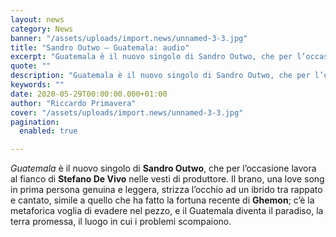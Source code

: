 ```yaml
---
layout: news
category: News
banner: "/assets/uploads/import.news/unnamed-3-3.jpg"
title: "Sandro Outwo – Guatemala: audio"
excerpt: "Guatemala è il nuovo singolo di Sandro Outwo, che per l’occasione lavora al fianco di Stefano De Vivo nelle vesti di produttore. Il brano, una love song in prima persona genuina e leggera, strizza l’occhio ad un ibrido tra rappato e cantato, simile a quello che ha fatto la fortuna recente di Ghemon; c’è la [&hellip"
quote: ""
description: "Guatemala è il nuovo singolo di Sandro Outwo, che per l’occasione lavora al fianco di Stefano De Vivo nelle vesti di produttore. Il brano, una love song in prima persona genuina e leggera, strizza l’occhio ad un ibrido tra rappato e cantato, simile a quello che ha fatto la fortuna recente di Ghemon; c’è la [&hellip"
keywords: ""
date: 2020-05-29T00:00:00.000+01:00
author: "Riccardo Primavera"
cover: "/assets/uploads/import.news/unnamed-3-3.jpg"
pagination:
  enabled: true

---
```


_Guatemala_ è il nuovo singolo di **Sandro Outwo**, che per l’occasione lavora al fianco di **Stefano De Vivo** nelle vesti di produttore. Il brano, una love song in prima persona genuina e leggera, strizza l’occhio ad un ibrido tra rappato e cantato, simile a quello che ha fatto la fortuna recente di **Ghemon**; c’è la metaforica voglia di evadere nel pezzo, e il Guatemala diventa il paradiso, la terra promessa, il luogo in cui i problemi scompaiono.
